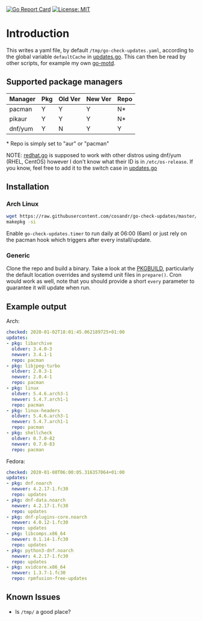 [![Go Report Card](https://goreportcard.com/badge/github.com/cosandr/go-check-updates)](https://goreportcard.com/report/github.com/cosandr/go-check-updates) [![License: MIT](https://img.shields.io/badge/License-MIT-blue.svg)](https://github.com/cosandr/go-check-updates/blob/master/LICENSE)

# Introduction

This writes a yaml file, by default `/tmp/go-check-updates.yaml`, according to the global variable `defaultCache` in [updates.go](./updates.go). This can then be read by other scripts, for example my own [go-motd](https://github.com/cosandr/go-motd).

## Supported package managers

Manager | Pkg | Old Ver | New Ver | Repo
--- | --- | --- | --- | ----
pacman | Y | Y | Y | N*
pikaur | Y | Y | Y | N*
dnf/yum | Y | N | Y | Y

\* Repo is simply set to "aur" or "pacman"

NOTE: [redhat.go](./redhat/redhat.go) is supposed to work with other distros using dnf/yum (RHEL, CentOS) however I don't know what their ID is in `/etc/os-release`. If you know, feel free to add it to the switch case in [updates.go](./updates.go)

## Installation

### Arch Linux

```sh
wget https://raw.githubusercontent.com/cosandr/go-check-updates/master/PKGBUILD
makepkg -si
```

Enable `go-check-updates.timer` to run daily at 06:00 (6am) or just rely on the pacman hook which triggers after every install/update.

### Generic

Clone the repo and build a binary. Take a look at the [PKGBUILD](./PKGBUILD), particularly the default location overrides and systemd unit files in `prepare()`. Cron would work as well, note that you should provide a short `every` parameter to guarantee it will update when run.

## Example output

Arch:

```yaml
checked: 2020-01-02T18:01:45.062189725+01:00
updates:
- pkg: libarchive
  oldver: 3.4.0-3
  newver: 3.4.1-1
  repo: pacman
- pkg: libjpeg-turbo
  oldver: 2.0.3-1
  newver: 2.0.4-1
  repo: pacman
- pkg: linux
  oldver: 5.4.6.arch3-1
  newver: 5.4.7.arch1-1
  repo: pacman
- pkg: linux-headers
  oldver: 5.4.6.arch3-1
  newver: 5.4.7.arch1-1
  repo: pacman
- pkg: shellcheck
  oldver: 0.7.0-82
  newver: 0.7.0-83
  repo: pacman
```

Fedora:

```yaml
checked: 2020-01-08T06:00:05.316357064+01:00
updates:
- pkg: dnf.noarch
  newver: 4.2.17-1.fc30
  repo: updates
- pkg: dnf-data.noarch
  newver: 4.2.17-1.fc30
  repo: updates
- pkg: dnf-plugins-core.noarch
  newver: 4.0.12-1.fc30
  repo: updates
- pkg: libcomps.x86_64
  newver: 0.1.14-1.fc30
  repo: updates
- pkg: python3-dnf.noarch
  newver: 4.2.17-1.fc30
  repo: updates
- pkg: xvidcore.x86_64
  newver: 1.3.7-1.fc30
  repo: rpmfusion-free-updates
```

## Known Issues

- Is `/tmp/` a good place?
